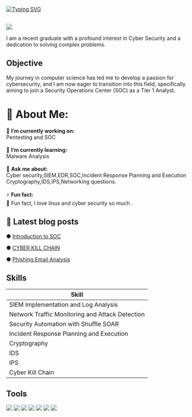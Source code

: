 

<a href="https://git.io/typing-svg"><img src="https://readme-typing-svg.demolab.com?font=Fira+Code&pause=1000&random=false&width=435&lines=What's+up+guys!+i'm+subha+-aka+p4p2" alt="Typing SVG" /></a>

<br>
<img src="https://i.giphy.com/media/v1.Y2lkPTc5MGI3NjExYXo1cWl5bDFtNWE5bjhlMW5kOWZrZ2loenl6Y2l5NHVnZTl6ODNycyZlcD12MV9pbnRlcm5hbF9naWZfYnlfaWQmY3Q9Zw/VxZEZSwadd6nK/giphy.gif">

I am a recent graduate with a profound interest in Cyber Security and a dedication to solving complex problems.

## Objective

My journey in computer science has led me to develop a passion for cybersecurity, and I am now eager to transition into this field, specifically aiming to join a Security Operations Center (SOC) as a Tier 1 Analyst.

# 💫 About Me:
💼  **I’m currently working on:**  <br>Pentesting and SOC <br><br>🌱 **I’m currently learning:**  <br>Malware Analysis<br><br>💬 **Ask me about:**  <br>Cyber security,SIEM,EDR,SOC,Incident Response Planning and Execution
Cryptography,IDS,IPS,Networking questions.<br><br>⚡ **Fun fact:**  <br> 🍖 Fun fact, I love linux and cyber security so much .



## 📓 Latest blog posts
<p>&#x25CF <a href="https://medium.com/@barmansubhajit09/introduction-to-soc-d3511d81d3d5">Introduction to SOC</a></p>
<p>&#x25CF <a href="https://medium.com/@barmansubhajit09/what-is-cyber-kill-chain-848306f7d345">CYBER KILL CHAIN </a></p>
<p>&#x25CF <a href="https://medium.com/@barmansubhajit09/phishing-email-analysis-d4a0668d9f2b">Phishing Email Analysis</a></p>

## Skills

| Skill                                         
|-----------------------------------------------
| SIEM Implementation and Log Analysis          
| Network Traffic Monitoring and Attack Detection 
| Security Automation with Shuffle SOAR         
| Incident Response Planning and Execution
| Cryptography
| IDS 
| IPS
| Cyber Kill Chain

## Tools

<div>
    <img src="https://img.shields.io/badge/-Wireshark-1679A7?&style=for-the-badge&logo=Wireshark&logoColor=white" />
   <img src="https://img.shields.io/badge/-Snort-990000?style=for-the-badge&logo=Snort&logoColor=white" />
    <img src="https://img.shields.io/badge/-Wazuh-002A52?style=for-the-badge&logo=Wazuh&logoColor=white" />
    <img src="https://img.shields.io/badge/-Splunk-000000?&style=for-the-badge&logo=Splunk&logoColor=white" />
    <img src="https://img.shields.io/badge/-Elastic-005571?&style=for-the-badge&logo=Elastic&logoColor=white" />
    <img src="https://img.shields.io/badge/-Burp%20Suite-FF4500?&style=for-the-badge&logo=Burp%20Suite&logoColor=white" />
    <img src="https://img.shields.io/badge/-Nessus-48A646?&style=for-the-badge&logo=Nessus&logoColor=white" />
    


</div>

<div>
  
</div>

<div>
    
</div>
